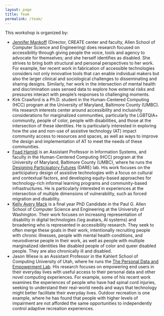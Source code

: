 ```yaml
---
layout: page
title: Team
permalink: /team/
---
```


This workshop is organized by:

- [Jennifer Mankoff](https://make4all.org/portfolio/jennifer-mankoff/) (Director, CREATE center and faculty, Allen School of Computer Science and Engineering) does research focused on accessibility through giving people the voice, tools and agency to advocate for themselves; and she herself identifies as disabled.  She strives to bring both structural and personal perspectives to her work. For example, her recent work in fabrication of accessible technologies considers not only innovative tools that can enable individual makers but also the larger clinical and sociological challenges to disseminating and sharing designs. Similarly,  her work in the intersection of mental health and discrimination uses sensed data to explore how external risks and pressures interact with people’s responses to challenging moments.
- Kirk Crawford is a Ph.D. student in the Human-Centered Computing (HCC) program at the University of Maryland, Baltimore County (UMBC). His research interests center around accessibility and inclusivity considerations for marginalized communities, particularly the LGBTQIA+ community, people of color, people with disabilities, and those at the intersection of these identities. He is particularly interested in exploring how the use and non-use of assistive technology (AT) impact community access to resources and spaces, as well as ways to improve the design and implementation of AT to meet the needs of these communities.
- [Foad Hamidi](http://www.foadhamidi.info/) is an Assistant Professor in Information Systems, and faculty in the Human-Centered Computing
(HCC) program at the University of Maryland, Baltimore County (UMBC), where he runs the [Designing Participatory Futures](https://www.participatoryfutures.com/) (DARE) lab. His work focuses on the participatory design of
assistive technologies with a focus on cultural and contextual factors, and developing equity-based approaches for technology-rich
informal learning programs and community-based infrastructures. He is particularly interested in experiences at the intersection
of multiple dimensions of vulnerability, such as forced migration and disability.
- [Kelly Avery Mack](https://kmack3.github.io/) is a final year PhD Candidate in the Paul G. Allen School of Computer Science and Engineering at the University of Washington. Their work focuses on increasing representation of disability in digital technologies (\eg avatars, AI systems) and broadening who is represented in accessibility research. They seek to often merge these goals in their work, intentionally recruiting people with chronic illnesses, people with mental health conditions, and neurodiverse people in their work, as well as people with multiple marginalized identities like disabled people of color and queer disabled people. They are also chronically ill and disabled.
- Jason Wiese is an Assistant Professor in the 
Kahlert School of Computing 
University of Utah, where he runs the [The Personal Data and Empowerment Lab](https://pedel.cs.utah.edu/). His research focuses on empowering end users in their everyday lives with useful access to their personal data and other novel computing experiences. For example, some of his recent work examines the experiences of people who have had spinal cord injuries, seeking to understand their real-world needs and ways that technology might better facilitate their everyday lives. Outdoor recreation is one example, where he has found that people with higher levels of impairment are not afforded the same opportunities to independently control adaptive recreation experiences.

